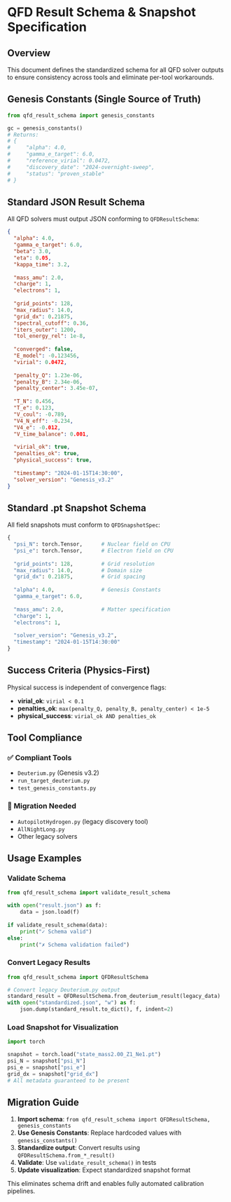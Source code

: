 # QFD Result Schema & Snapshot Specification

## Overview

This document defines the standardized schema for all QFD solver outputs to ensure consistency across tools and eliminate per-tool workarounds.

## Genesis Constants (Single Source of Truth)

```python
from qfd_result_schema import genesis_constants

gc = genesis_constants()
# Returns:
# {
#     "alpha": 4.0,
#     "gamma_e_target": 6.0,
#     "reference_virial": 0.0472,
#     "discovery_date": "2024-overnight-sweep", 
#     "status": "proven_stable"
# }
```

## Standard JSON Result Schema

All QFD solvers must output JSON conforming to `QFDResultSchema`:

```json
{
  "alpha": 4.0,
  "gamma_e_target": 6.0,
  "beta": 3.0,
  "eta": 0.05,
  "kappa_time": 3.2,
  
  "mass_amu": 2.0,
  "charge": 1,
  "electrons": 1,
  
  "grid_points": 128,
  "max_radius": 14.0,
  "grid_dx": 0.21875,
  "spectral_cutoff": 0.36,
  "iters_outer": 1200,
  "tol_energy_rel": 1e-8,
  
  "converged": false,
  "E_model": -0.123456,
  "virial": 0.0472,
  
  "penalty_Q": 1.23e-06,
  "penalty_B": 2.34e-06,
  "penalty_center": 3.45e-07,
  
  "T_N": 0.456,
  "T_e": 0.123,
  "V_coul": -0.789,
  "V4_N_eff": -0.234,
  "V4_e": -0.012,
  "V_time_balance": 0.001,
  
  "virial_ok": true,
  "penalties_ok": true,
  "physical_success": true,
  
  "timestamp": "2024-01-15T14:30:00",
  "solver_version": "Genesis_v3.2"
}
```

## Standard .pt Snapshot Schema

All field snapshots must conform to `QFDSnapshotSpec`:

```python
{
  "psi_N": torch.Tensor,      # Nuclear field on CPU
  "psi_e": torch.Tensor,      # Electron field on CPU
  
  "grid_points": 128,         # Grid resolution
  "max_radius": 14.0,         # Domain size
  "grid_dx": 0.21875,         # Grid spacing
  
  "alpha": 4.0,               # Genesis Constants
  "gamma_e_target": 6.0,
  
  "mass_amu": 2.0,            # Matter specification
  "charge": 1,
  "electrons": 1,
  
  "solver_version": "Genesis_v3.2",
  "timestamp": "2024-01-15T14:30:00"
}
```

## Success Criteria (Physics-First)

Physical success is independent of convergence flags:

- **virial_ok**: `virial < 0.1`
- **penalties_ok**: `max(penalty_Q, penalty_B, penalty_center) < 1e-5`
- **physical_success**: `virial_ok AND penalties_ok`

## Tool Compliance

### ✅ Compliant Tools
- `Deuterium.py` (Genesis v3.2)
- `run_target_deuterium.py` 
- `test_genesis_constants.py`

### 🔄 Migration Needed
- `AutopilotHydrogen.py` (legacy discovery tool)
- `AllNightLong.py`
- Other legacy solvers

## Usage Examples

### Validate Schema
```python
from qfd_result_schema import validate_result_schema

with open("result.json") as f:
    data = json.load(f)
    
if validate_result_schema(data):
    print("✓ Schema valid")
else:
    print("✗ Schema validation failed")
```

### Convert Legacy Results
```python
from qfd_result_schema import QFDResultSchema

# Convert legacy Deuterium.py output
standard_result = QFDResultSchema.from_deuterium_result(legacy_data)
with open("standardized.json", "w") as f:
    json.dump(standard_result.to_dict(), f, indent=2)
```

### Load Snapshot for Visualization
```python
import torch

snapshot = torch.load("state_mass2.00_Z1_Ne1.pt")
psi_N = snapshot["psi_N"]
psi_e = snapshot["psi_e"]
grid_dx = snapshot["grid_dx"]
# All metadata guaranteed to be present
```

## Migration Guide

1. **Import schema**: `from qfd_result_schema import QFDResultSchema, genesis_constants`
2. **Use Genesis Constants**: Replace hardcoded values with `genesis_constants()`
3. **Standardize output**: Convert results using `QFDResultSchema.from_*_result()`
4. **Validate**: Use `validate_result_schema()` in tests
5. **Update visualization**: Expect standardized snapshot format

This eliminates schema drift and enables fully automated calibration pipelines.